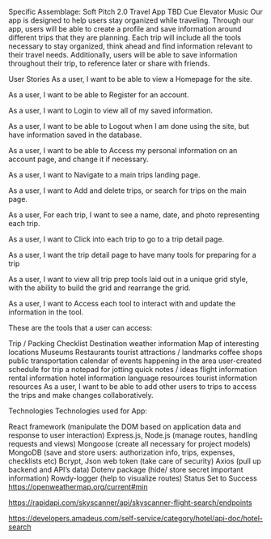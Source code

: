 Specific Assemblage: Soft Pitch 2.0
Travel App TBD
Cue Elevator Music
Our app is designed to help users stay organized while traveling. Through our app, users will be able to create a profile and save information around different trips that they are planning. Each trip will include all the tools necessary to stay organized, think ahead and find information relevant to their travel needs. Additionally, users will be able to save information throughout their trip, to reference later or share with friends.

User Stories
As a user, I want to be able to view a Homepage for the site.

As a user, I want to be able to Register for an account.

As a user, I want to Login to view all of my saved information.

As a user, I want to be able to Logout when I am done using the site, but have information saved in the database.

As a user, I want to be able to Access my personal information on an account page, and change it if necessary.

As a user, I want to Navigate to a main trips landing page.

As a user, I want to Add and delete trips, or search for trips on the main page.

As a user, For each trip, I want to see a name, date, and photo representing each trip.

As a user, I want to Click into each trip to go to a trip detail page.

As a user, I want the trip detail page to have many tools for preparing for a trip

As a user, I want to view all trip prep tools laid out in a unique grid style, with the ability to build the grid and rearrange the grid.

As a user, I want to Access each tool to interact with and update the information in the tool.

These are the tools that a user can access:

Trip / Packing Checklist
Destination weather information
Map of interesting locations
Museums
Restaurants
tourist attractions / landmarks
coffee shops
public transportation
calendar of events happening in the area
user-created schedule for trip
a notepad for jotting quick notes / ideas
flight information
rental information
hotel information
language resources
tourist information resources
As a user, I want to be able to add other users to trips to access the trips and make changes collaboratively.

Technologies
Technologies used for App:

React framework (manipulate the DOM based on application data and response to user interaction)
Express.js, Node.js (manage routes, handling requests and views)
Mongoose (create all necessary for project models)
MongoDB (save and store users: authorization info, trips, expenses, checklists etc)
Bcrypt, Json web token (take care of security)
Axios (pull up backend and API’s data)
Dotenv package (hide/ store secret important information)
Rowdy-logger (help to visualize routes)
Status Set to Success
https://openweathermap.org/current#min

https://rapidapi.com/skyscanner/api/skyscanner-flight-search/endpoints

https://developers.amadeus.com/self-service/category/hotel/api-doc/hotel-search
